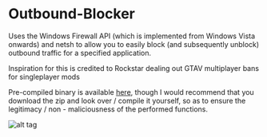 # Outbound-Blocker
Uses the Windows Firewall API (which is implemented from Windows Vista onwards) and netsh to allow you to easily block (and subsequently unblock) outbound traffic for a specified application.

Inspiration for this is credited to Rockstar dealing out GTAV multiplayer bans for singleplayer mods

Pre-compiled binary is available [here](https://bitbucket.org/5OClockCharlie/outbound-blocker/downloads/Outbound%20Blocker.exe),
though I would recommend that you download the zip and look over / compile it yourself, so as to ensure the legitimacy / non -
maliciousness of the performed functions.

![alt tag](http://i.imgur.com/cMjz9Ln.png)

